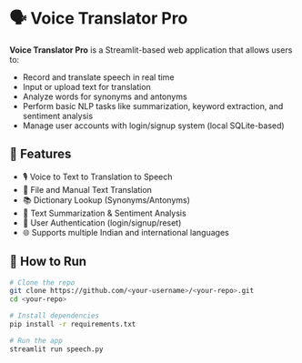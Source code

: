 # 🗣️ Voice Translator Pro

**Voice Translator Pro** is a Streamlit-based web application that allows users to:
- Record and translate speech in real time
- Input or upload text for translation
- Analyze words for synonyms and antonyms
- Perform basic NLP tasks like summarization, keyword extraction, and sentiment analysis
- Manage user accounts with login/signup system (local SQLite-based)

## 🔧 Features

- 🎙️ Voice to Text to Translation to Speech
- 📄 File and Manual Text Translation
- 📚 Dictionary Lookup (Synonyms/Antonyms)
- 🧠 Text Summarization & Sentiment Analysis
- 👤 User Authentication (login/signup/reset)
- 🌐 Supports multiple Indian and international languages

## 🚀 How to Run

```bash
# Clone the repo
git clone https://github.com/<your-username>/<your-repo>.git
cd <your-repo>

# Install dependencies
pip install -r requirements.txt

# Run the app
streamlit run speech.py
